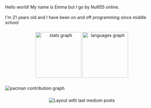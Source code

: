 <p align="left">Hello world! My name is Emma but I go by Nulll55 online.<br><br>I'm 21 years old and I have been on and off programming since middle school</p>

###

<div align="center">
  <img src="https://github-readme-stats.vercel.app/api?username=Nulll55&hide_title=false&hide_rank=false&show_icons=true&include_all_commits=true&count_private=true&disable_animations=false&theme=dracula&locale=en&hide_border=false&order=1" height="150" alt="stats graph"  />
  <img src="https://github-readme-stats.vercel.app/api/top-langs?username=Nulll55&locale=en&hide_title=false&layout=compact&card_width=320&langs_count=5&theme=dracula&hide_border=false&order=2" height="150" alt="languages graph"  />
</div>

###

<picture>
  <source media="(prefers-color-scheme: dark)" srcset="https://raw.githubusercontent.com/Nulll55/Nulll55/output/pacman-contribution-graph-dark.svg">
  <source media="(prefers-color-scheme: light)" srcset="https://raw.githubusercontent.com/Nulll55/Nulll55/output/pacman-contribution-graph.svg">
  <img alt="pacman contribution graph" src="https://raw.githubusercontent.com/Nulll55/Nulll55/output/pacman-contribution-graph.svg">
</picture>

###

<div align="center">
  <img src="https://github-read-medium-git-main.pahlevikun.vercel.app/latest?limit=4" alt="Layout with last medium posts"  />
</div>

###
